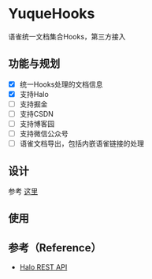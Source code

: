 # YuqueHooks

语雀统一文档集合Hooks，第三方接入

## 功能与规划

- [X] 统一Hooks处理的文档信息
- [X] 支持Halo
- [ ] 支持掘金
- [ ] 支持CSDN
- [ ] 支持博客园
- [ ] 支持微信公众号
- [ ] 语雀文档导出，包括内嵌语雀链接的处理

## 设计

参考 [这里](https://www.yuque.com/docs/share/d715a70a-4550-42d6-bbfd-9de1f0ab25e1)

## 使用

## 参考（Reference）

- [Halo REST API](https://api.halo.run/) 
